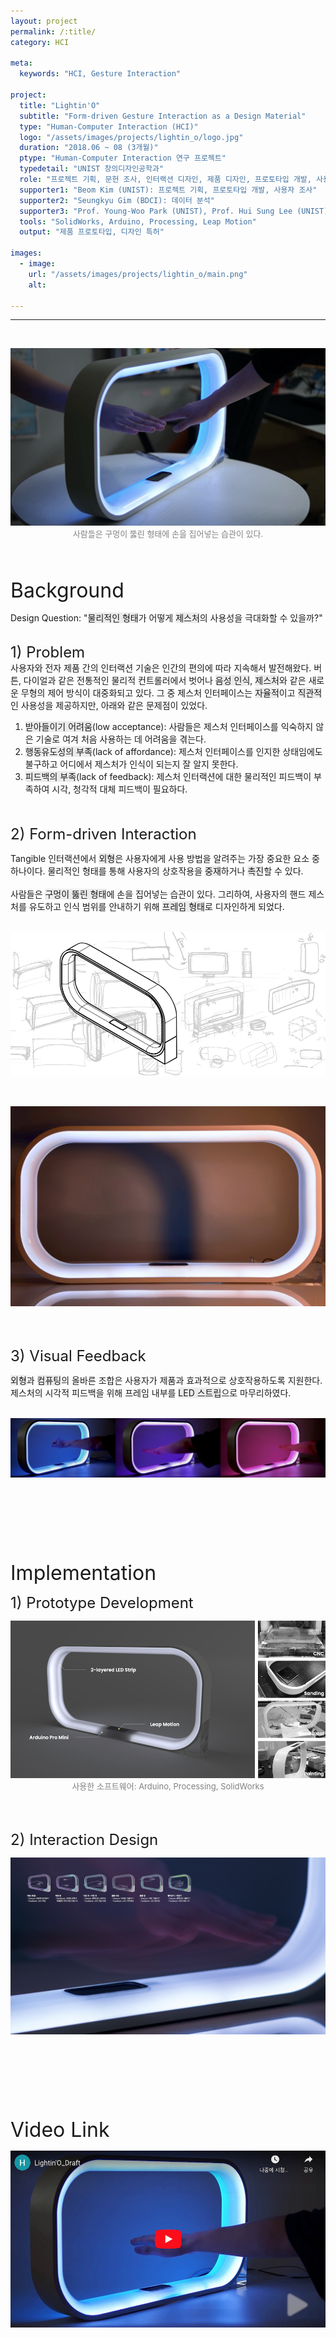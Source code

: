 ```yaml
---
layout: project
permalink: /:title/
category: HCI

meta:
  keywords: "HCI, Gesture Interaction"

project:
  title: "Lightin'O"
  subtitle: "Form-driven Gesture Interaction as a Design Material"
  type: "Human-Computer Interaction (HCI)"
  logo: "/assets/images/projects/lightin_o/logo.jpg"
  duration: "2018.06 ~ 08 (3개월)"
  ptype: "Human-Computer Interaction 연구 프로젝트"
  typedetail: "UNIST 창의디자인공학과"
  role: "프로젝트 기획, 문헌 조사, 인터랙션 디자인, 제품 디자인, 프로토타입 개발, 사용자 조사, 데이터 분석 (기여도 80%)"
  supporter1: "Beom Kim (UNIST): 프로젝트 기획, 프로토타입 개발, 사용자 조사"
  supporter2: "Seungkyu Gim (BDCI): 데이터 분석"
  supporter3: "Prof. Young-Woo Park (UNIST), Prof. Hui Sung Lee (UNIST), Prof. Hwajung Hong (SNU): 프로젝트 지도"
  tools: "SolidWorks, Arduino, Processing, Leap Motion"
  output: "제품 프로토타입, 디자인 특허"

images:
  - image:
    url: "/assets/images/projects/lightin_o/main.png"
    alt:

---
```

---
<br>
<p align="center">
  <img src="/assets/images/projects/lightin_o/intro.jpeg">
  <br>
  <font size="2em" color="gray">사람들은 구멍이 뚫린 형태에 손을 집어넣는 습관이 있다.</font>
</p>
<br><br>

<font size="6em">Background</font>
<br>

Design Question: "<span style="background-color:#EBEBEB">물리적인 형태</span>가 어떻게 <span style="background-color:#EBEBEB">제스처</span>의 사용성을 극대화할 수 있을까?"
<br><br>

<font size="5em">1) Problem</font>
<br>
사용자와 전자 제품 간의 인터랙션 기술은 인간의 편의에 따라 지속해서 발전해왔다.
버튼, 다이얼과 같은 전통적인 물리적 컨트롤러에서 벗어나 <span style="background-color:#EBEBEB">음성 인식</span>, <span style="background-color:#EBEBEB">제스처</span>와 같은 새로운 무형의 제어 방식이 대중화되고 있다.
그 중 제스처 인터페이스는 <span style="background-color:#EBEBEB">자율적</span>이고 <span style="background-color:#EBEBEB">직관적</span>인 사용성을 제공하지만, 아래와 같은 문제점이 있었다.
<br>

01. <span style="background-color:#EBEBEB">받아들이기 어려움</span>(low acceptance): 사람들은 제스처 인터페이스를 익숙하지 않은 기술로 여겨 처음 사용하는 데 어려움을 겪는다.
02. <span style="background-color:#EBEBEB">행동유도성의 부족</span>(lack of affordance): 제스처 인터페이스를 인지한 상태임에도 불구하고 어디에서 제스처가 인식이 되는지 잘 알지 못한다.
03. <span style="background-color:#EBEBEB">피드백의 부족</span>(lack of feedback): 제스처 인터랙션에 대한 물리적인 피드백이 부족하여 시각, 청각적 대체 피드백이 필요하다.  
<br><br>

<font size="5em">2) Form-driven Interaction</font>
<br>

Tangible 인터랙션에서 <span style="background-color:#EBEBEB">외형</span>은 사용자에게 사용 방법을 알려주는 가장 중요한 요소 중 하나이다.
물리적인 형태를 통해 사용자의 상호작용을 <span style="background-color:#EBEBEB">중재</span>하거나 <span style="background-color:#EBEBEB">촉진</span>할 수 있다.  
<br>
사람들은 <span style="background-color:#EBEBEB">구멍이 뚫린 형태</span>에 손을 집어넣는 습관이 있다.
그리하여, 사용자의 핸드 제스처를 유도하고 인식 범위를 안내하기 위해 <span style="background-color:#EBEBEB">프레임 형태</span>로 디자인하게 되었다.  
<br>

<p align="center">
  <img src="/assets/images/projects/lightin_o/form.png">
</p>  
<br>

<p align="center">
  <img src="/assets/images/projects/lightin_o/outro.png">
</p>  
<br><br>

<font size="5em">3) Visual Feedback</font>
<br>

<span style="background-color:#EBEBEB">외형</span>과 <span style="background-color:#EBEBEB">컴퓨팅</span>의 올바른 조합은 사용자가 제품과 효과적으로 상호작용하도록 지원한다. 제스처의 시각적 피드백을 위해 프레임 내부를 <span style="background-color:#EBEBEB">LED 스트립</span>으로 마무리하였다.  
<br>

<p align="center">
  <img src="/assets/images/projects/lightin_o/feedback.jpeg">
</p>
<br><br><br><br><br><br>

<font size="6em">Implementation</font>
<br>

<font size="5em">1) Prototype Development</font>
<br>

<p align="center">
  <img src="/assets/images/projects/lightin_o/development.png">
  <br>
  <font size="2em" color="gray">사용한 소프트웨어: Arduino, Processing, SolidWorks</font>
</p>  
<br><br>

<font size="5em">2) Interaction Design</font>
<br>

<p align="center">
  <img src="/assets/images/projects/lightin_o/id.png">
</p>  
<br><br><br><br><br><br>

<font size="6em">Video Link</font>
<br>

<p align="center">
  <a href="https://youtu.be/pYlqMDbsiwc">
  <img src="/assets/images/projects/lightin_o/video.png">
  </a>
</p>  
<br><br><br><br><br><br>
